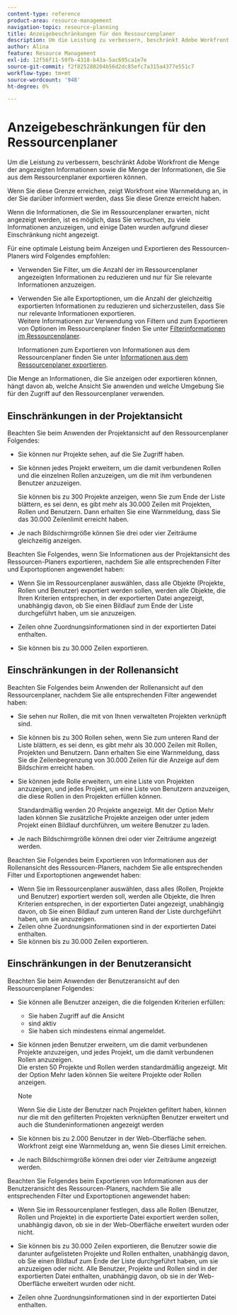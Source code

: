 ```yaml
---
content-type: reference
product-area: resource-management
navigation-topic: resource-planning
title: Anzeigebeschränkungen für den Ressourcenplaner
description: Um die Leistung zu verbessern, beschränkt Adobe Workfront die Menge der angezeigten Informationen sowie die Menge der Informationen, die Sie aus dem Ressourcenplaner exportieren können.
author: Alina
feature: Resource Management
exl-id: 12f56f11-59fb-4318-b43a-5ac695ca1e7e
source-git-commit: f2f825280204b56d2dc85efc7a315a4377e551c7
workflow-type: tm+mt
source-wordcount: '948'
ht-degree: 0%

---
```


# Anzeigebeschränkungen für den Ressourcenplaner

Um die Leistung zu verbessern, beschränkt Adobe Workfront die Menge der angezeigten Informationen sowie die Menge der Informationen, die Sie aus dem Ressourcenplaner exportieren können.

Wenn Sie diese Grenze erreichen, zeigt Workfront eine Warnmeldung an, in der Sie darüber informiert werden, dass Sie diese Grenze erreicht haben.

Wenn die Informationen, die Sie im Ressourcenplaner erwarten, nicht angezeigt werden, ist es möglich, dass Sie versuchen, zu viele Informationen anzuzeigen, und einige Daten wurden aufgrund dieser Einschränkung nicht angezeigt.

Für eine optimale Leistung beim Anzeigen und Exportieren des Ressourcen-Planers wird Folgendes empfohlen:

* Verwenden Sie Filter, um die Anzahl der im Ressourcenplaner angezeigten Informationen zu reduzieren und nur für Sie relevante Informationen anzuzeigen.
* Verwenden Sie alle Exportoptionen, um die Anzahl der gleichzeitig exportierten Informationen zu reduzieren und sicherzustellen, dass Sie nur relevante Informationen exportieren.\
  Weitere Informationen zur Verwendung von Filtern und zum Exportieren von Optionen im Ressourcenplaner finden Sie unter [Filterinformationen im Ressourcenplaner](../../resource-mgmt/resource-planning/filter-resource-planner.md).

  Informationen zum Exportieren von Informationen aus dem Ressourcenplaner finden Sie unter [Informationen aus dem Ressourcenplaner exportieren](../../resource-mgmt/resource-planning/export-resource-planner.md).

Die Menge an Informationen, die Sie anzeigen oder exportieren können, hängt davon ab, welche Ansicht Sie anwenden und welche Umgebung Sie für den Zugriff auf den Ressourcenplaner verwenden.

## Einschränkungen in der Projektansicht

Beachten Sie beim Anwenden der Projektansicht auf den Ressourcenplaner Folgendes:

* Sie können nur Projekte sehen, auf die Sie Zugriff haben.
* Sie können jedes Projekt erweitern, um die damit verbundenen Rollen und die einzelnen Rollen anzuzeigen, um die mit ihm verbundenen Benutzer anzuzeigen.

  Sie können bis zu 300 Projekte anzeigen, wenn Sie zum Ende der Liste blättern, es sei denn, es gibt mehr als 30.000 Zeilen mit Projekten, Rollen und Benutzern. Dann erhalten Sie eine Warnmeldung, dass Sie das 30.000 Zeilenlimit erreicht haben.

* Je nach Bildschirmgröße können Sie drei oder vier Zeiträume gleichzeitig anzeigen.

Beachten Sie Folgendes, wenn Sie Informationen aus der Projektansicht des Ressourcen-Planers exportieren, nachdem Sie alle entsprechenden Filter und Exportoptionen angewendet haben:

* Wenn Sie im Ressourcenplaner auswählen, dass alle Objekte (Projekte, Rollen und Benutzer) exportiert werden sollen, werden alle Objekte, die Ihren Kriterien entsprechen, in der exportierten Datei angezeigt, unabhängig davon, ob Sie einen Bildlauf zum Ende der Liste durchgeführt haben, um sie anzuzeigen.
* Zeilen ohne Zuordnungsinformationen sind in der exportierten Datei enthalten.

* Sie können bis zu 30.000 Zeilen exportieren.

## Einschränkungen in der Rollenansicht

Beachten Sie Folgendes beim Anwenden der Rollenansicht auf den Ressourcenplaner, nachdem Sie alle entsprechenden Filter angewendet haben:

* Sie sehen nur Rollen, die mit von Ihnen verwalteten Projekten verknüpft sind.

* Sie können bis zu 300 Rollen sehen, wenn Sie zum unteren Rand der Liste blättern, es sei denn, es gibt mehr als 30.000 Zeilen mit Rollen, Projekten und Benutzern. Dann erhalten Sie eine Warnmeldung, dass Sie die Zeilenbegrenzung von 30.000 Zeilen für die Anzeige auf dem Bildschirm erreicht haben.
* Sie können jede Rolle erweitern, um eine Liste von Projekten anzuzeigen, und jedes Projekt, um eine Liste von Benutzern anzuzeigen, die diese Rollen in den Projekten erfüllen können.

  Standardmäßig werden 20 Projekte angezeigt. Mit der Option Mehr laden können Sie zusätzliche Projekte anzeigen oder unter jedem Projekt einen Bildlauf durchführen, um weitere Benutzer zu laden.

* Je nach Bildschirmgröße können drei oder vier Zeiträume angezeigt werden.

Beachten Sie Folgendes beim Exportieren von Informationen aus der Rollenansicht des Ressourcen-Planers, nachdem Sie alle entsprechenden Filter und Exportoptionen angewendet haben:

* Wenn Sie im Ressourcenplaner auswählen, dass alles (Rollen, Projekte und Benutzer) exportiert werden soll, werden alle Objekte, die Ihren Kriterien entsprechen, in der exportierten Datei angezeigt, unabhängig davon, ob Sie einen Bildlauf zum unteren Rand der Liste durchgeführt haben, um sie anzuzeigen.
* Zeilen ohne Zuordnungsinformationen sind in der exportierten Datei enthalten.
* Sie können bis zu 30.000 Zeilen exportieren.

## Einschränkungen in der Benutzeransicht

Beachten Sie beim Anwenden der Benutzeransicht auf den Ressourcenplaner Folgendes:

* Sie können alle Benutzer anzeigen, die die folgenden Kriterien erfüllen:

   * Sie haben Zugriff auf die Ansicht
   * sind aktiv
   * Sie haben sich mindestens einmal angemeldet.

* Sie können jeden Benutzer erweitern, um die damit verbundenen Projekte anzuzeigen, und jedes Projekt, um die damit verbundenen Rollen anzuzeigen.\
  Die ersten 50 Projekte und Rollen werden standardmäßig angezeigt. Mit der Option Mehr laden können Sie weitere Projekte oder Rollen anzeigen.

  >[!NOTE]
  >
  >Wenn Sie die Liste der Benutzer nach Projekten gefiltert haben, können nur die mit den gefilterten Projekten verknüpften Benutzer erweitert und auch die Stundeninformationen angezeigt werden

* Sie können bis zu 2.000 Benutzer in der Web-Oberfläche sehen. Workfront zeigt eine Warnmeldung an, wenn Sie dieses Limit erreichen.
* Je nach Bildschirmgröße können drei oder vier Zeiträume angezeigt werden.

Beachten Sie Folgendes beim Exportieren von Informationen aus der Benutzeransicht des Ressourcen-Planers, nachdem Sie alle entsprechenden Filter und Exportoptionen angewendet haben:

* Wenn Sie im Ressourcenplaner festlegen, dass alle Rollen (Benutzer, Rollen und Projekte) in die exportierte Datei exportiert werden sollen, unabhängig davon, ob sie in der Web-Oberfläche erweitert wurden oder nicht.

* Sie können bis zu 30.000 Zeilen exportieren, die Benutzer sowie die darunter aufgelisteten Projekte und Rollen enthalten, unabhängig davon, ob Sie einen Bildlauf zum Ende der Liste durchgeführt haben, um sie anzuzeigen oder nicht. Alle Benutzer, Projekte und Rollen sind in der exportierten Datei enthalten, unabhängig davon, ob sie in der Web-Oberfläche erweitert wurden oder nicht.
* Zeilen ohne Zuordnungsinformationen sind in der exportierten Datei enthalten.
